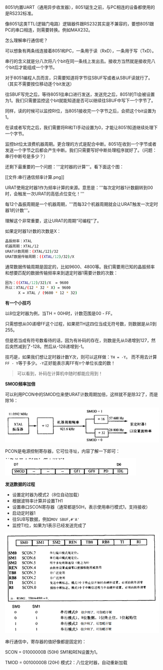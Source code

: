8051内置UART（通用异步收发器），8051诞生之前，与PC相连的设备都使用的是RS232标准。

像8051这类TTL(逻辑门电路）逻辑器件跟RS232其实是不兼容的，要想8051跟PC的串口相连，则需要转换。例如MAX232。

怎么理解串行通信呢？

可以想象有两条线连接着8051和PC，一条用于读（RxD），一条用于写（TxD）。

串行的含义就是分八次将八个bit在同一条线上发出去。接收方当然就是接收完八个bit后才能组成一个字节。

对于8051编程人员而言，只需要知道将字节往SBUF写或者从SBUF读就行了。（其实不需要按位移动逐个bit发送）

往SBUF写完之后，等待8051往串口进行发送，发送完之后，8051的TI会被设置为1。我们只需要监控这个bit就能知道是否可以继续往SBUF中写下一个字节了。

同样，读的时候可以监控RI位，当8051接收完一个字节之后，会把这个bit设置为1。

在读或者写完之后，我们需要将RI和TI手动设置为0，才能让8051知道继续处理下一个字节。

监控bit位太浪费机器周期。更合理的方式是配合中断。8051在收到一个字节或者发送一个字节之后都会产生中断。我们只需要写好中断处理程序就好了。（问题：串行中断号是多少？）

还剩下最重要的一个问题：'''定时器的计算'''。看下面这个图：

[[文件:串行通信频率计算.png]]

URAT使用定时器1作为频率计算的来源。意思是：'''每次定时器1计数翻转到00时，会触发一次URAT的高低点位变化！'''

每12个晶振周期是一个机器周期，'''而每32个机器周期就会让URAT触发一次定时器1的计数'''。

理解这个非常重要，这让URAT的周期“可编程”了。

如果定时器1计数的次数是X：

```bash
晶振频率：XTAL
机器周期：XTAL/12
URAT计数周期：(XTAL/12)/32
URAT数据传输周期：((XTAL/12)/32)/X
```

通常数据传输周期是固定的，比如9600、4800等。我们需要用已知的晶振频率和想要匹配的数据传输频率来到退定时器1需要计数的次数：

```bash
因为：((XTAL/12)/32)/X  = 9600
所以：XTAL/(12 * 32 * X) = 9600
      X = XTAL / (9600 * 12 * 32)
```

**有一个小技巧** 

以8位定时器为例，当TH = 00H时，计数范围是00 - FF。

只需想想从00递增FF这个过程，如果把TH这四位当成无符号数，则数据是从0到255。

但是若当成有符号数看待的话，因为有补码的存在，则数是先从0递增到127，然后突然减到了-128。然后从-128递增到-1。

技巧是，如果我们想让定时器计数Y次，则可以这样做：`TH = -Y`。 而不用去计算`FF - Y`等于多少。`-Y`正好能表示离FF有`Y`个单位长度的数！


> 可以看到，补码在计算机中随时都能应用到！

**SMOD频率加倍**

可以利用PCON中的SMOD位来使URAT计数周期加倍，这样就不是除32了，而是除16：

![串行通信频率计算-考虑SMOD](images/串行通信频率计算-考虑SMOD.png)

PCON是电源控制寄存器，它可位寻址，内容了解一下即可：

![PCON寄存器](images/PCON寄存器.png)

**发送数据的过程**
* 设置定时器为模式2（8位自动加载）
* 根据波特率计算并设置TH1
* 设置串口SCON寄存器（通常都是50H，表示使用串行模式1，支持接收）
* 启动定时器1
* 往SUB写数据，例如<code>MOV SBUF,#'A'</code>
* 监控TI位，如果为1表示已经发送完成了

![SCON](images/SCON.png)

串行通信中，寄存器的值好像都是固定的：

SCON = 01000000B (50H)  SM1和REN设置为1。

TMOD = 00100000B (20H)   模式2：八位定时器，自动重新加载